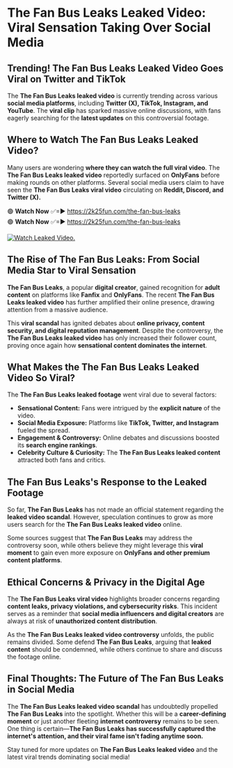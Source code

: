 # The Fan Bus Leaks Leaked Video: Viral Sensation Taking Over Social Media

## **Trending! The Fan Bus Leaks Leaked Video Goes Viral on Twitter and TikTok**
The **The Fan Bus Leaks leaked video** is currently trending across various **social media platforms**, including **Twitter (X), TikTok, Instagram, and YouTube**. The **viral clip** has sparked massive online discussions, with fans eagerly searching for the **latest updates** on this controversial footage.

## **Where to Watch The Fan Bus Leaks Leaked Video?**
Many users are wondering **where they can watch the full viral video**. The **The Fan Bus Leaks leaked video** reportedly surfaced on **OnlyFans** before making rounds on other platforms. Several social media users claim to have seen the **The Fan Bus Leaks viral video** circulating on **Reddit, Discord, and Twitter (X).**

🟢 **Watch Now** ✅=► https://2k25fun.com/the-fan-bus-leaks  
🟢 **Watch Now** ✅=► https://2k25fun.com/the-fan-bus-leaks  

[![Watch Leaked Video.](https://miro.medium.com/v2/resize:fit:828/format:webp/1*cilzJN44JGOrTw9NJCrNHA.gif "Watch Leaked Video")](https://2k25fun.com/the-fan-bus-leaks)

## **The Rise of The Fan Bus Leaks: From Social Media Star to Viral Sensation**
**The Fan Bus Leaks**, a popular **digital creator**, gained recognition for **adult content** on platforms like **Fanfix** and **OnlyFans**. The recent **The Fan Bus Leaks leaked video** has further amplified their online presence, drawing attention from a massive audience.

This **viral scandal** has ignited debates about **online privacy, content security, and digital reputation management**. Despite the controversy, the **The Fan Bus Leaks leaked video** has only increased their follower count, proving once again how **sensational content dominates the internet**.

## **What Makes the The Fan Bus Leaks Leaked Video So Viral?**
The **The Fan Bus Leaks leaked footage** went viral due to several factors:
- **Sensational Content:** Fans were intrigued by the **explicit nature** of the video.
- **Social Media Exposure:** Platforms like **TikTok, Twitter, and Instagram** fueled the spread.
- **Engagement & Controversy:** Online debates and discussions boosted its **search engine rankings**.
- **Celebrity Culture & Curiosity:** The **The Fan Bus Leaks leaked content** attracted both fans and critics.

## **The Fan Bus Leaks's Response to the Leaked Footage**
So far, **The Fan Bus Leaks** has not made an official statement regarding the **leaked video scandal**. However, speculation continues to grow as more users search for the **The Fan Bus Leaks leaked video** online.

Some sources suggest that **The Fan Bus Leaks** may address the controversy soon, while others believe they might leverage this **viral moment** to gain even more exposure on **OnlyFans and other premium content platforms**.

## **Ethical Concerns & Privacy in the Digital Age**
The **The Fan Bus Leaks viral video** highlights broader concerns regarding **content leaks, privacy violations, and cybersecurity risks**. This incident serves as a reminder that **social media influencers and digital creators** are always at risk of **unauthorized content distribution**.

As the **The Fan Bus Leaks leaked video controversy** unfolds, the public remains divided. Some defend **The Fan Bus Leaks**, arguing that **leaked content** should be condemned, while others continue to share and discuss the footage online.

## **Final Thoughts: The Future of The Fan Bus Leaks in Social Media**
The **The Fan Bus Leaks leaked video scandal** has undoubtedly propelled **The Fan Bus Leaks** into the spotlight. Whether this will be a **career-defining moment** or just another fleeting **internet controversy** remains to be seen. One thing is certain—**The Fan Bus Leaks has successfully captured the internet's attention, and their viral fame isn't fading anytime soon.**

Stay tuned for more updates on **The Fan Bus Leaks leaked video** and the latest viral trends dominating social media!